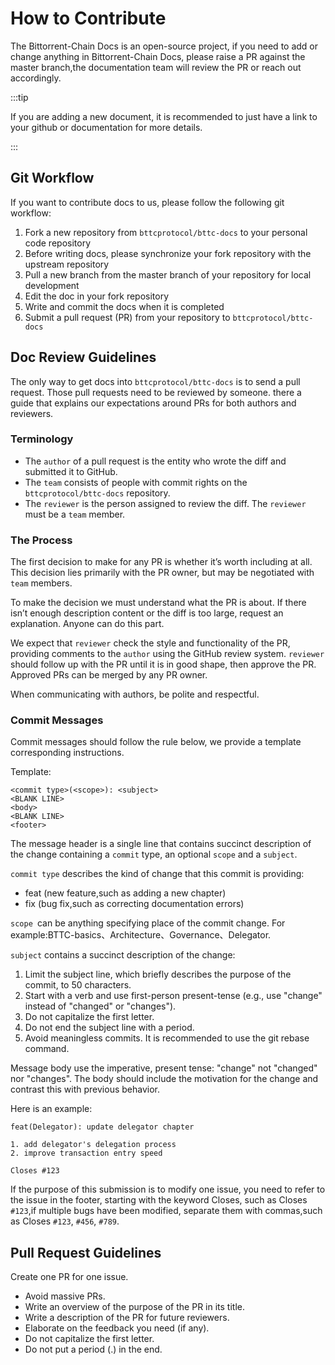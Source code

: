 # How to Contribute

The Bittorrent-Chain Docs is an open-source project, if you need to add or change anything in Bittorrent-Chain Docs, please raise a PR against the master branch,the documentation team will review the PR or reach out accordingly.


:::tip

If you are adding a new document, it is recommended to just have a link to your github or documentation for more details.

:::

## Git Workflow
If you want to contribute docs to us, please follow the following git workflow:
1. Fork a new repository from `bttcprotocol/bttc-docs` to your personal code repository
2. Before writing docs, please synchronize your fork repository with the upstream repository
3. Pull a new branch from the master branch of your repository for local development
4. Edit the doc in your fork repository
5. Write and commit the docs when it is completed
6. Submit a pull request (PR) from your repository to `bttcprotocol/bttc-docs`

## Doc Review Guidelines
The only way to get docs into `bttcprotocol/bttc-docs` is to send a pull request. Those pull requests need to be reviewed by someone. there a guide that explains our expectations around PRs for both authors and reviewers.

### Terminology
- The `author` of a pull request is the entity who wrote the diff and submitted it to GitHub.
- The `team` consists of people with commit rights on the `bttcprotocol/bttc-docs` repository.
- The `reviewer` is the person assigned to review the diff. The `reviewer` must be a `team` member.

### The Process
The first decision to make for any PR is whether it’s worth including at all. This decision lies primarily with the PR owner, but may be negotiated with `team` members.

To make the decision we must understand what the PR is about. If there isn’t enough description content or the diff is too large, request an explanation. Anyone can do this part.

We expect that `reviewer` check the style and functionality of the PR, providing comments to the `author` using the GitHub review system. `reviewer` should follow up with the PR until it is in good shape, then approve the PR. Approved PRs can be merged by any PR owner.

When communicating with authors, be polite and respectful.

### Commit Messages
Commit messages should follow the rule below, we provide a template corresponding instructions.

Template:
```
<commit type>(<scope>): <subject>
<BLANK LINE>
<body>
<BLANK LINE>
<footer>
```
The message header is a single line that contains succinct description of the change containing a `commit` type, an optional `scope` and a `subject`.

`commit type` describes the kind of change that this commit is providing:
- feat (new feature,such as adding a new chapter)
- fix (bug fix,such as correcting documentation errors)

`scope `can be anything specifying place of the commit change. For example:BTTC-basics、Architecture、Governance、Delegator.

`subject` contains a succinct description of the change:

1. Limit the subject line, which briefly describes the purpose of the commit, to 50 characters.
2. Start with a verb and use first-person present-tense (e.g., use "change" instead of "changed" or "changes").
3. Do not capitalize the first letter.
4. Do not end the subject line with a period.
5. Avoid meaningless commits. It is recommended to use the git rebase command.

Message body use the imperative, present tense: "change" not "changed" nor "changes". The body should include the motivation for the change and contrast this with previous behavior.

Here is an example:
```
feat(Delegator): update delegator chapter

1. add delegator's delegation process
2. improve transaction entry speed

Closes #123
```

If the purpose of this submission is to modify one issue, you need to refer to the issue in the footer, starting with the keyword Closes, such as Closes `#123`,if multiple bugs have been modified, separate them with commas,such as Closes `#123`, `#456`, `#789`.

## Pull Request Guidelines
Create one PR for one issue.
- Avoid massive PRs.
- Write an overview of the purpose of the PR in its title.
- Write a description of the PR for future reviewers.
- Elaborate on the feedback you need (if any).
- Do not capitalize the first letter.
- Do not put a period (.) in the end.

